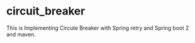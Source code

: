 # circuit_breaker


This is Implementing Circute Breaker with Spring retry and Spring boot 2 and maven.
